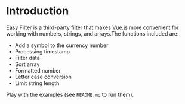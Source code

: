 <script>
  import vm from '@views/introduce'
  export default Object.assign({},vm)
</script>

# Introduction

Easy Filter is a third-party filter that makes Vue.js more convenient for working with numbers, strings, and arrays.The functions included are:

- Add a symbol to the currency number
- Processing timestamp
- Filter data
- Sort array
- Formatted number
- Letter case conversion
- Limit string length

Play with the examples (see <a class="pointer" target="__blank" :href="repo"><code>README.md</code></a><OutboundLink/> to run them).